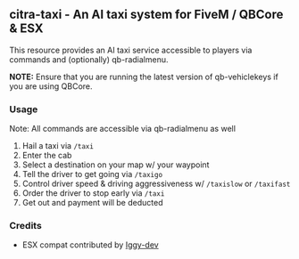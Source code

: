## citra-taxi - An AI taxi system for FiveM / QBCore & ESX
This resource provides an AI taxi service accessible to players via commands and (optionally) qb-radialmenu.

**NOTE:** Ensure that you are running the latest version of qb-vehiclekeys if you are using QBCore.

### Usage ###
Note: All commands are accessible via qb-radialmenu as well

1. Hail a taxi via `/taxi`
2. Enter the cab
3. Select a destination on your map w/ your waypoint
4. Tell the driver to get going via `/taxigo`
5. Control driver speed & driving aggressiveness w/ `/taxislow` or `/taxifast`
6. Order the driver to stop early via `/taxi`
7. Get out and payment will be deducted

### Credits ###
- ESX compat contributed by [Iggy-dev](https://github.com/Iggy-dev)
